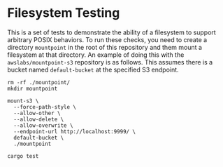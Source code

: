 # Filesystem Testing

This is a set of tests to demonstrate the ability of a filesystem to support
arbitrary POSIX behaviors. To run these checks, you need to create a directory
`mountpoint` in the root of this repository and them mount a filesystem at that
directory. An example of doing this with the `awslabs/mountpoint-s3` repository
is as follows. This assumes there is a bucket named `default-bucket` at the
specified S3 endpoint.

```
rm -rf ./mountpoint/
mkdir mountpoint

mount-s3 \
  --force-path-style \
  --allow-other \
  --allow-delete \
  --allow-overwrite \
  --endpoint-url http://localhost:9999/ \
  default-bucket \
  ./mountpoint

cargo test
```
